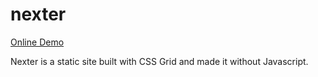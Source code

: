 # nexter

[Online Demo](https://martinbianchi.github.io/nexter/#)

Nexter is a static site built with CSS Grid and made it without Javascript.
